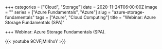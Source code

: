 +++
categories = ["Cloud", "Storage"]
date = 2020-11-24T06:00:00Z
image = ""
series = ["Azure Fundamentals", "Azure"]
slug = "azure-storage-fundamentals"
tags = ["Azure", "Cloud Computing"]
title = "Webinar: Azure Storage Fundamentals (SPA)"

+++
Webinar: Azure Storage Fundamentals (SPA).

{{< youtube 9CVFjMI4hxY >}}